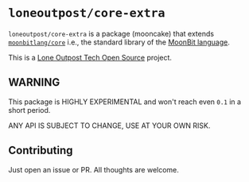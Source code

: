 # `loneoutpost/core-extra`

`loneoutpost/core-extra` is a package (mooncake) that extends [`moonbitlang/core`](https://mooncakes.io/docs/#/moonbitlang/core/) i.e., the standard library of the [MoonBit language](https://www.moonbitlang.com/). 

This is a [Lone Outpost Tech Open Source](https://github.com/lone-outpost-oss) project.

## WARNING

This package is HIGHLY EXPERIMENTAL and won't reach even `0.1` in a short period. 

ANY API IS SUBJECT TO CHANGE, USE AT YOUR OWN RISK. 

## Contributing

Just open an issue or PR. All thoughts are welcome.
